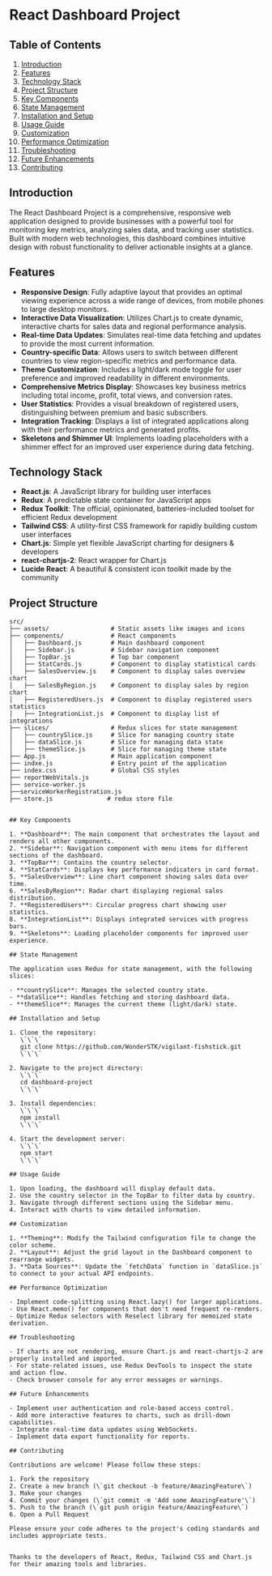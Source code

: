 # React Dashboard Project

## Table of Contents
1. [Introduction](#introduction)
2. [Features](#features)
3. [Technology Stack](#technology-stack)
4. [Project Structure](#project-structure)
5. [Key Components](#key-components)
6. [State Management](#state-management)
7. [Installation and Setup](#installation-and-setup)
8. [Usage Guide](#usage-guide)
9. [Customization](#customization)
10. [Performance Optimization](#performance-optimization)
11. [Troubleshooting](#troubleshooting)
12. [Future Enhancements](#future-enhancements)
13. [Contributing](#contributing)

## Introduction

The React Dashboard Project is a comprehensive, responsive web application designed to provide businesses with a powerful tool for monitoring key metrics, analyzing sales data, and tracking user statistics. Built with modern web technologies, this dashboard combines intuitive design with robust functionality to deliver actionable insights at a glance.

## Features

- **Responsive Design**: Fully adaptive layout that provides an optimal viewing experience across a wide range of devices, from mobile phones to large desktop monitors.
- **Interactive Data Visualization**: Utilizes Chart.js to create dynamic, interactive charts for sales data and regional performance analysis.
- **Real-time Data Updates**: Simulates real-time data fetching and updates to provide the most current information.
- **Country-specific Data**: Allows users to switch between different countries to view region-specific metrics and performance data.
- **Theme Customization**: Includes a light/dark mode toggle for user preference and improved readability in different environments.
- **Comprehensive Metrics Display**: Showcases key business metrics including total income, profit, total views, and conversion rates.
- **User Statistics**: Provides a visual breakdown of registered users, distinguishing between premium and basic subscribers.
- **Integration Tracking**: Displays a list of integrated applications along with their performance metrics and generated profits.
- **Skeletons and Shimmer UI**: Implements loading placeholders with a shimmer effect for an improved user experience during data fetching.

## Technology Stack

- **React.js**: A JavaScript library for building user interfaces
- **Redux**: A predictable state container for JavaScript apps
- **Redux Toolkit**: The official, opinionated, batteries-included toolset for efficient Redux development
- **Tailwind CSS**: A utility-first CSS framework for rapidly building custom user interfaces
- **Chart.js**: Simple yet flexible JavaScript charting for designers & developers
- **react-chartjs-2**: React wrapper for Chart.js
- **Lucide React**: A beautiful & consistent icon toolkit made by the community

## Project Structure

```plaintext
src/
├── assets/                 # Static assets like images and icons
├── components/             # React components
│   ├── Dashboard.js        # Main dashboard component
│   ├── Sidebar.js          # Sidebar navigation component
│   ├── TopBar.js           # Top bar component
│   ├── StatCards.js        # Component to display statistical cards
│   ├── SalesOverview.js    # Component to display sales overview chart
│   ├── SalesByRegion.js    # Component to display sales by region chart
│   ├── RegisteredUsers.js  # Component to display registered users statistics
│   ├── IntegrationList.js  # Component to display list of integrations
├── slices/                 # Redux slices for state management
│   ├── countrySlice.js     # Slice for managing country state
│   ├── dataSlice.js        # Slice for managing data state
│   ├── themeSlice.js       # Slice for managing theme state
├── App.js                  # Main application component
├── indxe.js                # Entry point of the application
├── index.css               # Global CSS styles
├── reportWebVitals.js               
├── service-worker.js               
├──serviceWorkerRegistration.js               
├── store.js               # redux store file 


## Key Components

1. **Dashboard**: The main component that orchestrates the layout and renders all other components.
2. **Sidebar**: Navigation component with menu items for different sections of the dashboard.
3. **TopBar**: Contains the country selector.
4. **StatCards**: Displays key performance indicators in card format.
5. **SalesOverview**: Line chart component showing sales data over time.
6. **SalesByRegion**: Radar chart displaying regional sales distribution.
7. **RegisteredUsers**: Circular progress chart showing user statistics.
8. **IntegrationList**: Displays integrated services with progress bars.
9. **Skeletons**: Loading placeholder components for improved user experience.

## State Management

The application uses Redux for state management, with the following slices:

- **countrySlice**: Manages the selected country state.
- **dataSlice**: Handles fetching and storing dashboard data.
- **themeSlice**: Manages the current theme (light/dark) state.

## Installation and Setup

1. Clone the repository:
   \`\`\`
   git clone https://github.com/WonderSTK/vigilant-fishstick.git
   \`\`\`

2. Navigate to the project directory:
   \`\`\`
   cd dashboard-project
   \`\`\`

3. Install dependencies:
   \`\`\`
   npm install
   \`\`\`

4. Start the development server:
   \`\`\`
   npm start
   \`\`\`

## Usage Guide

1. Upon loading, the dashboard will display default data.
2. Use the country selector in the TopBar to filter data by country.
3. Navigate through different sections using the Sidebar menu.
4. Interact with charts to view detailed information.

## Customization

1. **Theming**: Modify the Tailwind configuration file to change the color scheme.
2. **Layout**: Adjust the grid layout in the Dashboard component to rearrange widgets.
3. **Data Sources**: Update the `fetchData` function in `dataSlice.js` to connect to your actual API endpoints.

## Performance Optimization

- Implement code-splitting using React.lazy() for larger applications.
- Use React.memo() for components that don't need frequent re-renders.
- Optimize Redux selectors with Reselect library for memoized state derivation.

## Troubleshooting

- If charts are not rendering, ensure Chart.js and react-chartjs-2 are properly installed and imported.
- For state-related issues, use Redux DevTools to inspect the state and action flow.
- Check browser console for any error messages or warnings.

## Future Enhancements

- Implement user authentication and role-based access control.
- Add more interactive features to charts, such as drill-down capabilities.
- Integrate real-time data updates using WebSockets.
- Implement data export functionality for reports.

## Contributing

Contributions are welcome! Please follow these steps:

1. Fork the repository
2. Create a new branch (\`git checkout -b feature/AmazingFeature\`)
3. Make your changes
4. Commit your changes (\`git commit -m 'Add some AmazingFeature'\`)
5. Push to the branch (\`git push origin feature/AmazingFeature\`)
6. Open a Pull Request

Please ensure your code adheres to the project's coding standards and includes appropriate tests.


Thanks to the developers of React, Redux, Tailwind CSS and Chart.js for their amazing tools and libraries.
